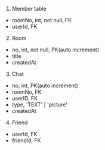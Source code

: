 1. Member table

- roomNo, int, not null, FK
- userId, FK 


2. Room
- no, int, not null, PK(auto increment)
- title
- createdAt


3. Chat 
- no, int, PK(auto increment)
- roomNo, FK
- userID, FK
- type, 'TEXT' | 'picture'
- createdAt


4. Friend
- userId, FK
- friendId, FK